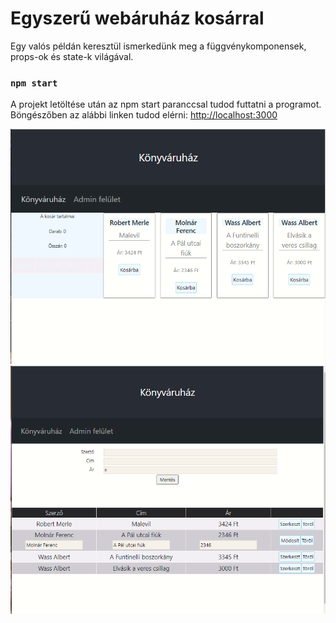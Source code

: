 # Egyszerű webáruház kosárral

Egy valós példán keresztül ismerkedünk meg a függvénykomponensek, props-ok és state-k világával.

### `npm start`

A projekt letöltése után az npm start paranccsal tudod futtatni a programot.
Böngészőben az alábbi linken tudod elérni: [http://localhost:3000](http://localhost:3000)

![Mintafeladat](kepek/public.png "Publikus felület")
![Mintafeladat](kepek/admin.png "Admin felület")
